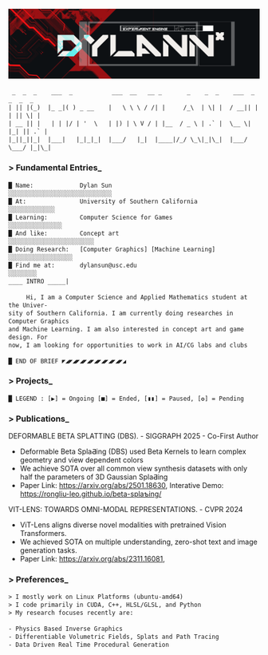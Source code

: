 ![title](/Assets/Name.png)
```
 _  _  _    ___  _           ___  __   __ _       _    _  _    ___  _   _  _  _ 
| || |(_)  |_ _|( ) _ __    |   \ \ \ / /| |     /_\  | \| |  / __|| | | || \| |
| __ || |   | | |/ | '  \   | |) | \ V / | |__  / _ \ | .` |  \__ \| |_| || .` |
|_||_||_|  |___|   |_|_|_|  |___/   |_|  |____|/_/ \_\|_|\_|  |___/ \___/ |_|\_|
```

### \> Fundamental Entries_
```text
█ Name:             Dylan Sun                      ░░░░░░░░░░░░░░░░░░░░░░░░░░░░░
█ At:               University of Southern California              ░░░░░░░░░░░░░
█ Learning:         Computer Science for Games                   ░░░░░░░░░░░░░░░
█ And like:         Concept art                         ░░░░░░░░░░░░░░░░░░░░░░░░
█ Doing Research:   [Computer Graphics] [Machine Learning]    ░░░░░░░░░░░░░░░░░░
█ Find me at:       dylansun@usc.edu                                    ░░░░░░░░
____ INTRO _____|

     Hi, I am a Computer Science and Applied Mathematics student at the Univer-
sity of Southern California. I am currently doing researches in Computer Graphics
and Machine Learning. I am also interested in concept art and game design. For 
now, I am looking for opportunities to work in AI/CG labs and clubs

█ END OF BRIEF ◤◢◤◢◤◢◤◢◤◢◤◢◤◢◤◢◤◢
``` 
### \> Projects_
```text
█ LEGEND : [▶] = Ongoing [■] = Ended, [▮▮] = Paused, [✪] = Pending
```

### \> Publications_

DEFORMABLE BETA SPLATTING (DBS). - SIGGRAPH 2025 - Co-First Author

+ Deformable Beta SplaƋing (DBS) used Beta Kernels to learn complex geometry and view dependent colors
+ We achieve SOTA over all common view synthesis datasets with only half the parameters of 3D Gaussian SplaƋing
+ Paper Link: https://arxiv.org/abs/2501.18630, Interative Demo: https://rongliu-leo.github.io/beta-splaƅing/

VIT-LENS: TOWARDS OMNI-MODAL REPRESENTATIONS. - CVPR 2024

+ ViT-Lens aligns diverse novel modalities with pretrained Vision Transformers.
+ We achieved SOTA on multiple understanding, zero-shot text and image generation tasks.
+ Paper Link: https://arxiv.org/abs/2311.16081,

### \> Preferences_
```text
> I mostly work on Linux Platforms (ubuntu-amd64)
> I code primarily in CUDA, C++, HLSL/GLSL, and Python
> My research focuses recently are:

- Physics Based Inverse Graphics
- Differentiable Volumetric Fields, Splats and Path Tracing
- Data Driven Real Time Procedural Generation
``` 





